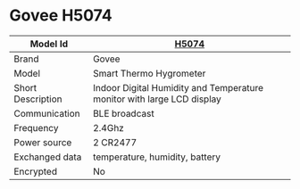 # Govee H5074

|Model Id|[H5074](https://github.com/theengs/decoder/blob/development/src/devices/H5074_json.h)|
|-|-|
|Brand|Govee|
|Model|Smart Thermo Hygrometer|
|Short Description|Indoor Digital Humidity and Temperature monitor with large LCD display|
|Communication|BLE broadcast|
|Frequency|2.4Ghz|
|Power source|2 CR2477|
|Exchanged data|temperature, humidity, battery|
|Encrypted|No|
